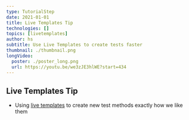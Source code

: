 ```yaml
---
type: TutorialStep
date: 2021-01-01
title: Live Templates Tip
technologies: []
topics: [livetemplates]
author: hs
subtitle: Use Live Templates to create tests faster
thumbnail: ./thumbnail.png
longVideo:
  poster: ./poster_long.png
  url: https://youtu.be/we3zJE3hlWE?start=434
---
```


## Live Templates Tip
- Using [live templates](https://www.jetbrains.com/help/idea/using-live-templates.html) to create new test methods exactly how we like them
